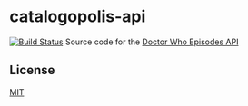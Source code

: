 # catalogopolis-api
[![Build Status](https://travis-ci.org/daveross/catalogopolis-api.svg?branch=master)](https://travis-ci.org/daveross/catalogopolis-api)
Source code for the [Doctor Who Episodes API](https://api.catalogopolis.xyz)

## License

[MIT](https://opensource.org/licenses/MIT/)
